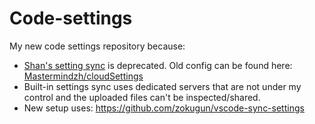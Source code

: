 # Code-settings

My new code settings repository because:

- [Shan's setting sync](https://marketplace.visualstudio.com/items?itemName=Shan.code-settings-sync) is deprecated. Old config can be found here: [Mastermindzh/cloudSettings](https://gist.github.com/Mastermindzh/391b93811f5748f09110fee35fee0d05)
- Built-in settings sync uses dedicated servers that are not under my control and the uploaded files can't be inspected/shared.
- New setup uses: https://github.com/zokugun/vscode-sync-settings
